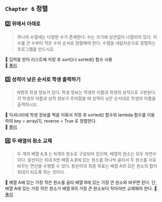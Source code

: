 ## `Chapter 6` 정렬

### :two: 위에서 아래로
> 하나의 수열에는 다양한 수가 존재한다. 수는 크기에 상관없이 나열되어 있다. 이 수를 큰 수부터 작은 수의 순서로 정렬해야 한다. 수열을 내림차순으로 정렬하는 프로그램을 만드시오.  

:speech_balloon: 입력을 받아 리스트에 저장 후 sort()나 sorted() 함수 사용  
:thought_balloon: [풀이](https://github.com/JeongEunJi1127/Algorithm/blob/master/%EC%9D%B4%EA%B2%83%EC%9D%B4%20%EC%BD%94%EB%94%A9%20%ED%85%8C%EC%8A%A4%ED%8A%B8%EB%8B%A4/Chapter%206%20%EC%A0%95%EB%A0%AC/%EC%9C%84%EC%97%90%EC%84%9C%20%EC%95%84%EB%9E%98%EB%A1%9C.py)

### :three: 성적이 낮은 순서로 학생 출력하기
> N명의 학생 정보가 있다. 학생 정보는 학생의 이름과 학생의 성적으로 구분된다. 각 학생의 이름과 성적 정보가 주어졌을 때 성적이 낮은 순서대로 학생의 이름을 출력하시오.

:speech_balloon: 딕셔너리에 학생 정보를 짝을 이뤄서 저장 후 sorted() 함수와 lambda 함수를 이용하여 key = array[1], reverse = True 로 정렬한다.   
:thought_balloon: [풀이](https://github.com/JeongEunJi1127/Algorithm/blob/master/%EC%9D%B4%EA%B2%83%EC%9D%B4%20%EC%BD%94%EB%94%A9%20%ED%85%8C%EC%8A%A4%ED%8A%B8%EB%8B%A4/Chapter%206%20%EC%A0%95%EB%A0%AC/%EC%84%B1%EC%A0%81%EC%9D%B4%20%EB%82%AE%EC%9D%80%20%EC%88%9C%EC%84%9C%EB%A1%9C%20%ED%95%99%EC%83%9D%20%EC%B6%9C%EB%A0%A5%ED%95%98%EA%B8%B0.py)

### :four: 두 배열의 원소 교체
> 두 개의 배열 A,B 는 N개의 원소로 구성되어 있으며, 배열의 원소는 모두 자연수이다. 동빈이는 최대 K번 배열 A,B에 있는 원소를 하나씩 골라서 두 원소를 서로 바꾸는 연산을 수행할 수 있다. 동빈이의 최종 목표는 배열 A의 모든 원소의 합이 최대가 되도록 하는 것이다.

:speech_balloon: 배열 A에 있는 가장 작은 원소를 골라 배열 B에 있는 가장 큰 원소와 바꾸면 된다. 단, 배열 A에 있는 가장 작은 원소가 배열 B의 가장 큰 원소보다 작아야만 교체해야 한다.
:thought_balloon: [풀이](https://github.com/JeongEunJi1127/Algorithm/blob/master/%EC%9D%B4%EA%B2%83%EC%9D%B4%20%EC%BD%94%EB%94%A9%20%ED%85%8C%EC%8A%A4%ED%8A%B8%EB%8B%A4/Chapter%206%20%EC%A0%95%EB%A0%AC/%EB%91%90%20%EB%B0%B0%EC%97%B4%EC%9D%98%20%EC%9B%90%EC%86%8C%20%EA%B5%90%EC%B2%B4.py)